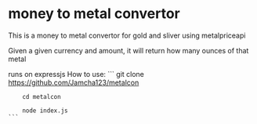 # money to metal convertor
This is a money to metal convertor for gold and sliver using metalpriceapi

Given a given currency and amount, it will return how many ounces of that metal

runs on expressjs
How to use:
    ```
        git clone https://github.com/Jamcha123/metalcon
        
        cd metalcon
        
        node index.js
    ```
